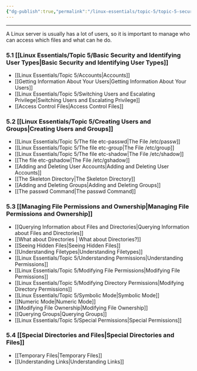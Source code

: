 ```yaml
---
{"dg-publish":true,"permalink":"/linux-essentials/topic-5/topic-5-security-and-file-permissions/","pinned":"true","noteIcon":"1"}
---
```


---
A Linux server is usually has a lot of users, so it is important to manage who can access which files and what can he do.

### 5.1 [[Linux Essentials/Topic 5/Basic Security and Identifying User Types\|Basic Security and Identifying User Types]]
- [[Linux Essentials/Topic 5/Accounts\|Accounts]]
- [[Getting Information About Your Users\|Getting Information About Your Users]]
- [[Linux Essentials/Topic 5/Switching Users and Escalating Privilege\|Switching Users and Escalating Privilege]]
- [[Access Control Files\|Access Control Files]]
### 5.2 [[Linux Essentials/Topic 5/Creating Users and Groups\|Creating Users and Groups]]
- [[Linux Essentials/Topic 5/The file etc-passwd\|The File /etc/passw]]
- [[Linux Essentials/Topic 5/The file etc-group\|The File /etc/group]]
- [[Linux Essentials/Topic 5/The file etc-shadow\|The File /etc/shadow]]
- [[The file etc-gshadow\|The File /etc/gshadow]]
- [[Adding and Deleting User Accounts\|Adding and Deleting User Accounts]]
- [[The Skeleton Directory\|The Skeleton Directory]]
- [[Adding and Deleting Groups\|Adding and Deleting Groups]]
- [[The passwd Command\|The passwd Command]]
### 5.3 [[Managing File Permissions and Ownership\|Managing File Permissions and Ownership]]
- [[Querying Information about Files and Directories\|Querying Information about Files and Directories]]
- [[What about Directories \| What about Directories?]]
- [[Seeing Hidden Files\|Seeing Hidden Files]]
- [[Understanding Filetypes\|Understanding Filetypes]]
- [[Linux Essentials/Topic 5/Understanding Permissions\|Understanding Permissions]]
- [[Linux Essentials/Topic 5/Modifying File Permissions\|Modifying File Permissions]]
- [[Linux Essentials/Topic 5/Modifying Directory Permissions\|Modifying Directory Permissions]]
- [[Linux Essentials/Topic 5/Symbolic Mode\|Symbolic Mode]]
- [[Numeric Mode\|Numeric Mode]]
- [[Modifying File Ownership\|Modifying File Ownership]]
- [[Querying Groups\|Querying Groups]]
- [[Linux Essentials/Topic 5/Special Permissions\|Special Permissions]]
### 5.4 [[Special Directories and Files\|Special Directories and Files]]
- [[Temporary Files\|Temporary Files]]
- [[Understanding Links\|Understanding Links]]


